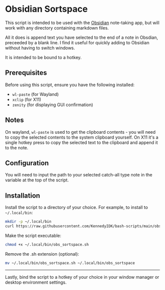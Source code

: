 # Obsidian Sortspace

This script is intended to be used with the [Obsidian](https://obsidian.md/) note-taking app, but will work with any directory containing markdown files.

All it does is append text you have selected to the end of a note in Obsdian, preceeded by a blank line. I find it useful for quickly adding to Obsidian without having to switch windows. 

It is intended to be bound to a hotkey.

## Prerequisites

Before using this script, ensure you have the following installed:

- `wl-paste` (for Wayland)
- `xclip` (for X11)
- `zenity` (for displaying GUI confirmation)

## Notes

On wayland, `wl-paste` is used to get the clipboard contents - you will need to copy the selected contents to the system clipboard yourself. On X11 it's a single hotkey press to copy the selected text to the clipboard and append it to the note.

## Configuration

You will need to input the path to your selected catch-all type note in the variable at the top of the script.

## Installation

Install the script to a directory of your choice. For example, to install to `~/.local/bin`:
```sh
mkdir -p ~/.local/bin
curl https://raw.githubusercontent.com/KennedyIDK/bash-scripts/main/obsidian-scripts/obs_sortspace/obs_sortspace.sh -o ~/.local/bin/obs_sortspace.sh
```

Make the script executable:
```sh
chmod +x ~/.local/bin/obs_sortspace.sh
```

Remove the .sh extension (optional):
```sh
mv ~/.local/bin/obs_sortspace.sh ~/.local/bin/obs_sortspace
```

---

Lastly, bind the script to a hotkey of your choice in your window manager or desktop environment settings.
